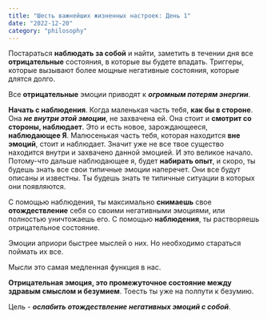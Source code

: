 ```yaml
---
title: "Шесть важнейших жизненных настроек: День 1"
date: "2022-12-20"
category: "philosophy"
---
```


Постараться **наблюдать за собой** и найти, заметить в течении дня все **отрицательные** состояния, в которые вы будете впадать.
Триггеры, которые вызывают более мощные негативные состояния, которые длятся долго.

Все **отрицательные** эмоции приводят к **_огромным потерям энергии_**.

**Начать с наблюдения**. Когда маленькая часть тебя, **как бы в стороне**. Она **_не внутри этой эмоции_**, не захвачена ей. Она стоит и **смотрит со стороны, наблюдает**. Это и есть новое, зарождающееся, **наблюдающее Я**. Малюсенькая часть тебя, которая находится **вне эмоций**, стоит и наблюдает. Значит уже не все твое существо находится внутри и захвачено данной эмоцией. И это великое начало. Потому-что дальше наблюдающее я, будет **набирать опыт**, и скоро, ты будешь знать все свои типичные эмоции наперечет. Они все будут описаны и известны. Ты будешь знать те типичные ситуации в которых они появляются.

С помощью наблюдения, ты максимально **снимаешь** свое **отождествление** себя со своими негативными эмоциями, или полностью уничтожаешь его. С помощью **наблюдения**, ты растворяешь отрицательное состояние.

Эмоции априори быстрее мыслей о них. Но необходимо стараться поймать их все.

Мысли это самая медленная функция в нас.

**Отрицательная эмоция, это промежуточное состояние между здравым смыслом и безумием**. Тоесть ты уже на полпути к безумию.

Цель - **_ослабить отождествление негативных эмоций с собой_**.
